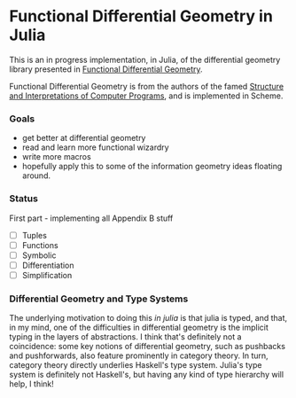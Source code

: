 # Functional Differential Geometry in Julia

This is an in progress implementation, in Julia, of the differential geometry library presented in [Functional Differential Geometry](https://mitpress.mit.edu/books/functional-differential-geometry).

Functional Differential Geometry is from the authors of the famed [Structure and Interpretations of Computer
Programs](https://mitpress.mit.edu/sicp/full-text/book/book.html), and is implemented in Scheme.

### Goals
- get better at differential geometry
- read and learn more functional wizardry
- write more macros
- hopefully apply this to some of the information geometry ideas floating around.

### Status
First part - implementing all Appendix B stuff
- [ ] Tuples
- [ ] Functions
- [ ] Symbolic
- [ ] Differentiation
- [ ] Simplification

### Differential Geometry and Type Systems

The underlying motivation to doing this _in julia_ is that julia is typed, and that, in my mind, one of the difficulties in differential geometry is the implicit typing in the layers of abstractions. I think that's definitely not a coincidence: some key notions of differential geometry, such as pushbacks and pushforwards, also feature prominently in category theory. In turn, category theory directly underlies Haskell's type system. Julia's type system is definitely not Haskell's, but having any kind of type hierarchy will help, I think!
